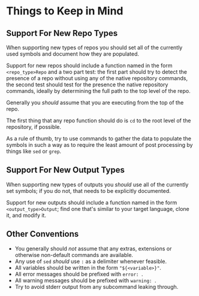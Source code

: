 Things to Keep in Mind
======================


Support For New Repo Types
--------------------------

When supporting new types of repos you should set all of the currently used symbols and document how they are populated.

Support for new repos should include a function named in the form `<repo_type>Repo` and a two part test: the first part should try to detect the presence of a repo without using any of the native repository commands, the second test should test for the presence the native repository commands, ideally by determining the full path to the top level of the repo.

Generally you *should* assume that you are executing from the top of the repo.

The first thing that any repo function should do is `cd` to the root level of the repository, if possible.

As a rule of thumb, try to use commands to gather the data to populate the symbols in such a way as to require the least amount of post processing by things like `sed` or `grep`.


Support For New Output Types
----------------------------

When supporting new types of outputs you *should* use all of the currently set symbols; if you do not, that needs to be explicitly documented.

Support for new outputs should include a function named in the form `<output_type>Output`; find one that's similar to your target language, clone it, and modify it.

Other Conventions
-----------------

* You generally should *not* assume that any extras, extensions or otherwise non-default commands are available.
* Any use of `sed` *should* use `:` as a delimiter whenever feasible.
* All variables should be written in the form `"${<variable>}"`.
* All error messages should be prefixed with `error: `.
* All warning messages should be prefixed with `warning: `.
* Try to avoid stderr output from any subcommand leaking through.
